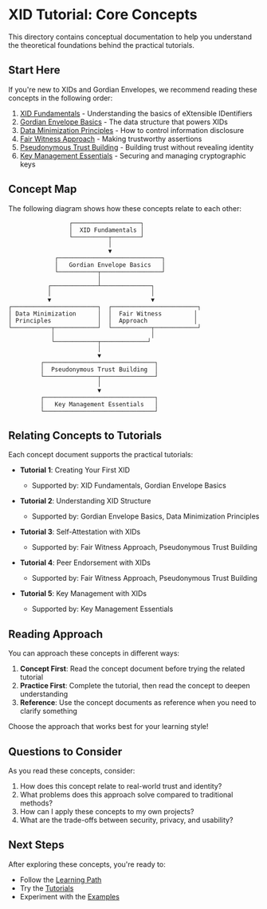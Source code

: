 # XID Tutorial: Core Concepts

This directory contains conceptual documentation to help you understand the theoretical foundations behind the practical tutorials.

## Start Here

If you're new to XIDs and Gordian Envelopes, we recommend reading these concepts in the following order:

1. [XID Fundamentals](xid-fundamentals.md) - Understanding the basics of eXtensible IDentifiers
2. [Gordian Envelope Basics](gordian-envelope-basics.md) - The data structure that powers XIDs
3. [Data Minimization Principles](data-minimization-principles.md) - How to control information disclosure
4. [Fair Witness Approach](fair-witness-approach.md) - Making trustworthy assertions
5. [Pseudonymous Trust Building](pseudonymous-trust-building.md) - Building trust without revealing identity
6. [Key Management Essentials](key-management-essentials.md) - Securing and managing cryptographic keys

## Concept Map

The following diagram shows how these concepts relate to each other:

```text
                 ┌───────────────────┐
                 │  XID Fundamentals │
                 └──────────┬────────┘
                            │
                            ▼
             ┌─────────────────────────────┐
             │   Gordian Envelope Basics   │
             └───────────┬─────────────────┘
                         │
           ┌─────────────┴──────────────┐
           │                            │
           ▼                            ▼
┌────────────────────────┐  ┌────────────────────────┐
│ Data Minimization      │  │  Fair Witness         │
│ Principles             │  │  Approach             │
└───────────┬────────────┘  └───────────┬────────────┘
            │                           │
            └────────────┬─────────────┘
                         │
                         ▼
         ┌───────────────────────────────┐
         │  Pseudonymous Trust Building  │
         └───────────────┬───────────────┘
                         │
                         ▼
         ┌───────────────────────────────┐
         │   Key Management Essentials   │
         └───────────────────────────────┘
```

## Relating Concepts to Tutorials

Each concept document supports the practical tutorials:

- **Tutorial 1**: Creating Your First XID
  - Supported by: XID Fundamentals, Gordian Envelope Basics
  
- **Tutorial 2**: Understanding XID Structure
  - Supported by: Gordian Envelope Basics, Data Minimization Principles
  
- **Tutorial 3**: Self-Attestation with XIDs
  - Supported by: Fair Witness Approach, Pseudonymous Trust Building
  
- **Tutorial 4**: Peer Endorsement with XIDs
  - Supported by: Fair Witness Approach, Pseudonymous Trust Building
  
- **Tutorial 5**: Key Management with XIDs
  - Supported by: Key Management Essentials

## Reading Approach

You can approach these concepts in different ways:

1. **Concept First**: Read the concept document before trying the related tutorial
2. **Practice First**: Complete the tutorial, then read the concept to deepen understanding
3. **Reference**: Use the concept documents as reference when you need to clarify something

Choose the approach that works best for your learning style!

## Questions to Consider

As you read these concepts, consider:

1. How does this concept relate to real-world trust and identity?
2. What problems does this approach solve compared to traditional methods?
3. How can I apply these concepts to my own projects?
4. What are the trade-offs between security, privacy, and usability?

## Next Steps

After exploring these concepts, you're ready to:

- Follow the [Learning Path](../LEARNING_PATH.md)
- Try the [Tutorials](../tutorials/)
- Experiment with the [Examples](../examples/)
